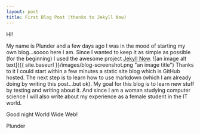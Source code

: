```yaml
---
layout: post
title: First Blog Post (thanks to Jekyll Now)
---
```


Hi!

My name is Plunder and a few days ago I was in the mood of starting my own blog…soooo here I am.
Since I wanted to keep it as simple as possible (for the beginning) I used the awesome project [Jekyll Now](http://github.com/barryclark/jekyll-now/). 
![an image alt text]({{ site.baseurl }}/images/blog-screenshot.png "an image title")
Thanks to it I could start within a few minutes a static site blog which is GitHub hosted.
The next step is to learn how to use markdown (which I am already doing by writing this post…but ok).
My goal for this blog is to learn new stuff by testing and writing about it. And since I am a woman studying computer science I will also write about my experience as a female student in the IT world.

Good night World Wide Web!

Plunder
